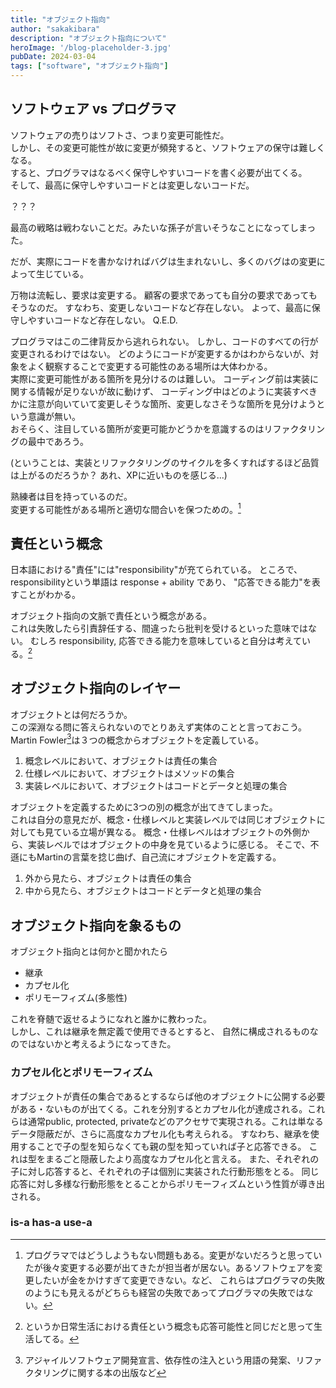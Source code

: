 ```yaml
---
title: "オブジェクト指向"
author: "sakakibara"
description: "オブジェクト指向について"
heroImage: '/blog-placeholder-3.jpg'
pubDate: 2024-03-04
tags: ["software", "オブジェクト指向"]
---
```


## ソフトウェア vs プログラマ
ソフトウェアの売りはソフトさ、つまり変更可能性だ。  
しかし、その変更可能性が故に変更が頻発すると、ソフトウェアの保守は難しくなる。  
すると、プログラマはなるべく保守しやすいコードを書く必要が出てくる。    
そして、最高に保守しやすいコードとは変更しないコードだ。

？？？

最高の戦略は戦わないことだ。みたいな孫子が言いそうなことになってしまった。

だが、実際にコードを書かなければバグは生まれないし、多くのバグはの変更によって生じている。

万物は流転し、要求は変更する。
顧客の要求であっても自分の要求であってもそうなのだ。
すなわち、変更しないコードなど存在しない。
よって、最高に保守しやすいコードなど存在しない。 Q.E.D.

プログラマはこの二律背反から逃れられない。
しかし、コードのすべての行が変更されるわけではない。
どのようにコードが変更するかはわからないが、対象をよく観察することで変更する可能性のある場所は大体わかる。  
実際に変更可能性がある箇所を見分けるのは難しい。
コーディング前は実装に関する情報が足りないが故に動けず、
コーディング中はどのように実装すべきかに注意が向いていて変更しそうな箇所、変更しなさそうな箇所を見分けようという意識が無い。  
おそらく、注目している箇所が変更可能かどうかを意識するのはリファクタリングの最中であろう。  

(ということは、実装とリファクタリングのサイクルを多くすればするほど品質は上がるのだろうか？
あれ、XPに近いものを感じる...)

熟練者は目を持っているのだ。  
変更する可能性がある場所と適切な間合いを保つための。[^1]

[^1]: プログラマではどうしようもない問題もある。変更がないだろうと思っていたが後々変更する必要が出てきたが担当者が居ない。あるソフトウェアを変更したいが金をかけすぎて変更できない。など、 これらはプログラマの失敗のようにも見えるがどちらも経営の失敗であってプログラマの失敗ではない。

## 責任という概念
日本語における"責任"には"responsibility"が充てられている。
ところで、responsibilityという単語は response + ability であり、
"応答できる能力"を表すことがわかる。

オブジェクト指向の文脈で責任という概念がある。  
これは失敗したら引責辞任する、間違ったら批判を受けるといった意味ではない。
むしろ responsibility, 応答できる能力を意味していると自分は考えている。[^2]

[^2]: というか日常生活における責任という概念も応答可能性と同じだと思って生活してる。

## オブジェクト指向のレイヤー
オブジェクトとは何だろうか。  
この深淵なる問に答えられないのでとりあえず実体のことと言っておこう。
Martin Fowler[^3]は３つの概念からオブジェクトを定義している。
1. 概念レベルにおいて、オブジェクトは責任の集合
1. 仕様レベルにおいて、オブジェクトはメソッドの集合
1. 実装レベルにおいて、オブジェクトはコードとデータと処理の集合

オブジェクトを定義するために3つの別の概念が出てきてしまった。  
これは自分の意見だが、概念・仕様レベルと実装レベルでは同じオブジェクトに対しても見ている立場が異なる。
概念・仕様レベルはオブジェクトの外側から、実装レベルではオブジェクトの中身を見ているように感じる。
そこで、不遜にもMartinの言葉を捻じ曲げ、自己流にオブジェクトを定義する。
1. 外から見たら、オブジェクトは責任の集合
1. 中から見たら、オブジェクトはコードとデータと処理の集合


[^3]: アジャイルソフトウェア開発宣言、依存性の注入という用語の発案、リファクタリングに関する本の出版など

## オブジェクト指向を象るもの

オブジェクト指向とは何かと聞かれたら
- 継承
- カプセル化
- ポリモーフィズム(多態性)

これを脊髄で返せるようになれと誰かに教わった。  
しかし、これは継承を無定義で使用できるとすると、
自然に構成されるものなのではないかと考えるようになってきた。  

### カプセル化とポリモーフィズム
オブジェクトが責任の集合であるとするならば他のオブジェクトに公開する必要がある・ないものが出てくる。これを分別するとカプセル化が達成される。これらは通常public, protected, privateなどのアクセサで実現される。これは単なるデータ隠蔽だが、さらに高度なカプセル化も考えられる。
すなわち、継承を使用することで子の型を知らなくても親の型を知っていれば子と応答できる。
これは型をまるごと隠蔽したより高度なカプセル化と言える。
また、それぞれの子に対し応答すると、それぞれの子は個別に実装された行動形態をとる。
同じ応答に対し多様な行動形態をとることからポリモーフィズムという性質が導き出される。

### is-a has-a use-a



